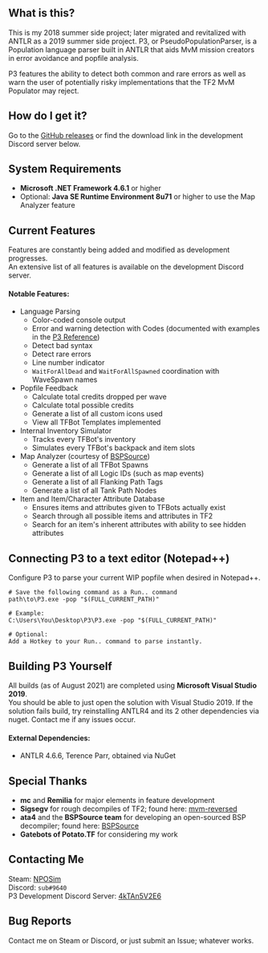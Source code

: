
## What is this?
This is my 2018 summer side project; later migrated and revitalized with ANTLR as a 2019 summer side project.
P3, or PseudoPopulationParser, is a Population language parser built in ANTLR that aids MvM mission creators in error avoidance and popfile analysis.

P3 features the ability to detect both common and rare errors as well as warn the user of potentially risky implementations that the TF2 MvM Populator may reject.

## How do I get it?
Go to the [GitHub releases] or find the download link in the development Discord server below.

## System Requirements
* **Microsoft .NET Framework 4.6.1** or higher
* Optional: **Java SE Runtime Environment 8u71** or higher to use the Map Analyzer feature

## Current Features
Features are constantly being added and modified as development progresses.  
An extensive list of all features is available on the development Discord server.
#### Notable Features:
* Language Parsing
	* Color-coded console output
	* Error and warning detection with Codes (documented with examples in the [P3 Reference])
	* Detect bad syntax
	* Detect rare errors
	* Line number indicator
	* ``WaitForAllDead`` and ``WaitForAllSpawned`` coordination with WaveSpawn names
* Popfile Feedback
	* Calculate total credits dropped per wave
	* Calculate total possible credits
	* Generate a list of all custom icons used
	* View all TFBot Templates implemented
* Internal Inventory Simulator
	* Tracks every TFBot's inventory
	* Simulates every TFBot's backpack and item slots
* Map Analyzer (courtesy of [BSPSource])
	* Generate a list of all TFBot Spawns
	* Generate a list of all Logic IDs (such as map events)
	* Generate a list of all Flanking Path Tags
	* Generate a list of all Tank Path Nodes
* Item and Item/Character Attribute Database
	* Ensures items and attributes given to TFBots actually exist
	* Search through all possible items and attributes in TF2
	* Search for an item's inherent attributes with ability to see hidden attributes

[P3 Reference]:https://github.com/NPsim/P3/blob/master/PseudoPopParser/P3_Reference.pdf

## Connecting P3 to a text editor (Notepad++)
Configure P3 to parse your current WIP popfile when desired in Notepad++.

    # Save the following command as a Run.. command
    path\to\P3.exe -pop "$(FULL_CURRENT_PATH)"
	
    # Example:
    C:\Users\You\Desktop\P3\P3.exe -pop "$(FULL_CURRENT_PATH)"
	
    # Optional:
    Add a Hotkey to your Run.. command to parse instantly.

## Building P3 Yourself
All builds (as of August 2021) are completed using **Microsoft Visual Studio 2019**.  
You should be able to just open the solution with Visual Studio 2019.
If the solution fails build, try reinstalling ANTLR4 and its 2 other dependencies via nuget.
Contact me if any issues occur.
#### External Dependencies:
* ANTLR 4.6.6, Terence Parr, obtained via NuGet

## Special Thanks
 * **mc** and **Remilia** for major elements in feature development
 * **Sigsegv** for rough decompiles of TF2; found here: [mvm-reversed]
 * **ata4** and the **BSPSource team** for developing an open-sourced BSP decompiler; found here: [BSPSource]
 * **Gatebots of Potato.TF** for considering my work

[mvm-reversed]: https://github.com/sigsegv-mvm/mvm-reversed
[BSPSource]: https://github.com/ata4/bspsrc

## Contacting Me
Steam: [NPOSim]  
Discord: `sub#9640`  
P3 Development Discord Server: [4kTAn5V2E6]

[NPOSim]: <https://steamcommunity.com/id/NPOsim/>
[4kTAn5V2E6]: <https://discord.gg/4kTAn5V2E6>
[GitHub releases]:https://github.com/NPsim/P3/releases

## Bug Reports
Contact me on Steam or Discord, or just submit an Issue; whatever works.